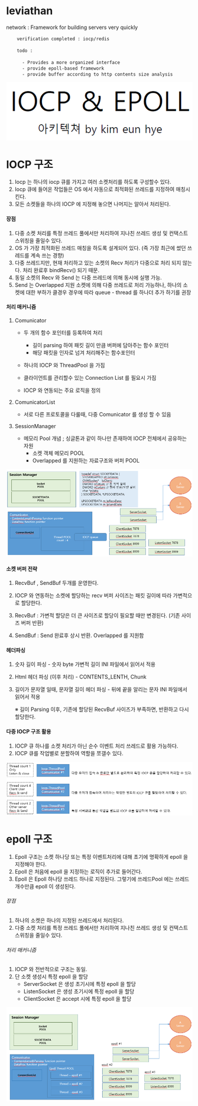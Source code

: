 # leviathan

network : Framework for building servers very quickly

        verification completed : iocp/redis
        
        todo : 
        
          - Provides a more organized interface
          - provide epoll-based framework
          - provide buffer according to http contents size analysis




![](https://github.com/appleeh/leviathan/blob/master/project/network/img/network-1.PNG)



# IOCP 구조

1. Iocp 는 하나의 iocp 큐를 가지고 여러 소켓처리를 하도록 구성할수 있다.
2. Iocp 큐에 들어온 작업들은 OS 에서 자동으로 최적화된 쓰레드를 지정하여 매칭시킨다.
3. 모든 소켓들을 하나의 IOCP 에 지정해 놓으면 나머지는 알아서 처리된다.



#### 장점

1. 다중 소켓 처리를 특정 쓰레드 풀에서만 처리하여
    지나친 쓰레드 생성 및 컨택스트 스위칭을 줄일수 있다.
2. OS 가 가장 최적화된 쓰레드 매칭을 하도록 설계되어 있다. 
    (즉 가장 최근에 썼던 쓰레드를 계속 쓰는 경향)
3. 다중 쓰레드지만, 현재 처리하고 있는 소켓의 Recv 처리가
    다중으로 처리 되지 않는다. 처리 완료후 bindRecv() 되기 때문.
4. 동일 소켓의 Recv 와 Send 는 다중 쓰레드에 의해 동시에 실행 가능.
5. Send 는 Overlapped 지원 소켓에 의해 다중 쓰레드로 처리 가능하나, 하나의 소켓에 대한 부하가 클경우
   경우에 따라 queue - thread 를 하나더 추가 하기를 권장



#### 처리 매커니즘

1. Comunicator

   - 두 개의 함수 포인터를 등록하여 처리 
     - 길이 parsing 하여 패킷 길이 만큼 버퍼에 담아주는 함수 포인터
     - 해당 패킷을 인자로 넘겨 처리해주는 함수포인터

   - 하나의 IOCP 와 ThreadPool 을 가짐
   - 클라이언트를 관리할수 있는 Connection List 를 필요시 가짐
   - IOCP 와 연동되는 주요 로직을 정의

2. ComunicatorList
   - 서로 다른 프로토콜을 다룰때, 다중 Comunicator 를 생성 할 수 있음

3. SessionManager
   - 메모리 Pool 개념 ; 싱글톤과 같이 하나만 존재하여 IOCP 전체에서 공유하는 자원 
     - 소켓 객체 메모리 POOL
     - Overlapped 를 지원하는 자료구조와 버퍼 POOL



![](https://github.com/appleeh/leviathan/blob/master/project/network/img/network-2.PNG)

#### 소켓 버퍼 전략

1. RecvBuf , SendBuf 두개를 운영한다.

2. IOCP 와 연동하는 소켓에 할당하는 recv 버퍼 사이즈는 패킷 길이에 따라 가변적으로 할당한다.

3. RecvBuf : 가변적 할당은 더 큰 사이즈로 할당이 필요할 때만 변경된다. (기존 사이즈 버퍼 반환)

4. SendBuf : Send 완료후 상시 반환. Overlapped 를 지원함

   

#### 헤더파싱

1. 숫자 길이 파싱
     \- 숫자 byte 가변적 길이 INI 파일에서 읽어서 적용
2. Html 헤더 파싱 (이후 처리)
     \- CONTENTS_LENTH, Chunk
3. 길이가 문자열 일때, 문자열 길이 헤더 파싱
     \- 뒤에 끝을 알리는 문자 INI 파일에서 읽어서 적용

   ※ 길이 Parsing 이후, 기존에 할당된 RecvBuf 사이즈가 부족하면, 반환하고 다시 할당한다. 



#### 다중 IOCP 구조 활용

1. IOCP 큐 하나를 소켓 처리가 아닌 순수 이벤트 처리 쓰레드로 활용 가능하다. 
2. IOCP 큐를 작업별로 분할하여 역할을 쪼갤수 있다.



![](https://github.com/appleeh/leviathan/blob/master/project/network/img/network-4.PNG)







# epoll 구조

1. Epoll 구조는 소켓 하나당 또는 특정 이벤트처리에 대해 초기에 명확하게 epoll 을 지정해야 한다.
2. Epoll 은 처음에 epoll 을 지정하는 로직이 추가로 들어간다.
3. Epoll 은 Epoll 하나당 쓰레드 하나로 지정된다. 그렇기에 쓰레드Pool 에는 쓰레드 개수만큼 epoll 이 생성된다.



###### 장점

1. 하나의 소켓은 하나의 지정된 쓰레드에서 처리된다.
2. 다중 소켓 처리를 특정 쓰레드 풀에서만 처리하여
    지나친 쓰레드 생성 및 컨택스트 스위칭을 줄일수 있다.



###### 처리 매커니즘

1. IOCP 와 전반적으로 구조는 동일.
2. 단 소켓 생성시 특정 epoll 을 할당
   - ServerSocket 은 생성 초기시에 특정 epoll 을 할당
   - ListenSocket 은 생성 초기시에 특정 epoll 을 할당
   - ClientSocket 은 accept 시에 특정 epoll 을 할당



![](https://github.com/appleeh/leviathan/blob/master/project/network/img/network-3.PNG)





